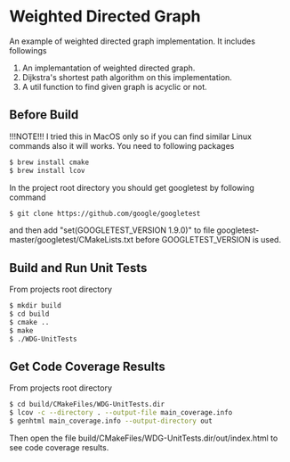 # Weighted Directed Graph

An example of weighted directed graph implementation.
It includes followings

1. An implemantation of weighted directed graph.
2. Dijkstra's shortest path algorithm on this implementation.
3. A util function to find given graph is acyclic or not.

## Before Build
!!!NOTE!!! I tried this in MacOS only so if you can find similar Linux commands also it  will works.
You need to following packages

```bash
$ brew install cmake
$ brew install lcov
```

In the project root directory you should get googletest by following command

```bash
$ git clone https://github.com/google/googletest
```

and then add "set(GOOGLETEST_VERSION 1.9.0)" to file googletest-master/googletest/CMakeLists.txt before GOOGLETEST_VERSION is used.

## Build and Run Unit Tests

From projects root directory
```bash
$ mkdir build
$ cd build
$ cmake ..
$ make
$ ./WDG-UnitTests
```

## Get Code Coverage Results

From projects root directory
```bash
$ cd build/CMakeFiles/WDG-UnitTests.dir
$ lcov -c --directory . --output-file main_coverage.info
$ genhtml main_coverage.info --output-directory out  
```
Then open the file build/CMakeFiles/WDG-UnitTests.dir/out/index.html to see code coverage results.